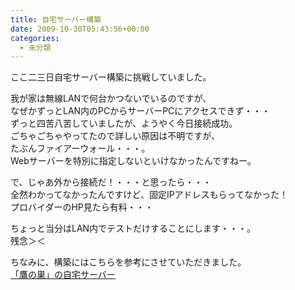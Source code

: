 ```yaml
---
title: 自宅サーバー構築
date: 2009-10-30T05:43:56+00:00
categories:
  - 未分類
---
```

ここ二三日自宅サーバー構築に挑戦していました。

我が家は無線LANで何台かつないでいるのですが、  
なぜかずっとLAN内のPCからサーバーPCにアクセスできず・・・  
ずっと四苦八苦していましたが、ようやく今日接続成功。  
ごちゃごちゃやってたので詳しい原因は不明ですが、  
たぶんファイアーウォール・・・。  
Webサーバーを特別に指定しないといけなかったんですねー。

で、じゃあ外から接続だ！・・・と思ったら・・・  
全然わかってなかったんですけど、固定IPアドレスもらってなかった！  
プロバイダーのHP見たら有料・・・

ちょっと当分はLAN内でテストだけすることにします・・・。  
残念＞＜

ちなみに、構築にはこちらを参考にさせていただきました。  
[「鷹の巣」の自宅サーバー][1]

 [1]: http://sakaguch.com/
